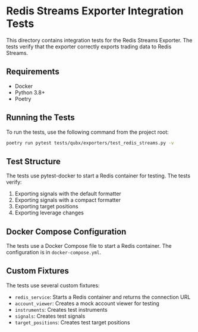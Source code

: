# Redis Streams Exporter Integration Tests

This directory contains integration tests for the Redis Streams Exporter. The tests verify that the exporter correctly exports trading data to Redis Streams.

## Requirements

- Docker
- Python 3.8+
- Poetry

## Running the Tests

To run the tests, use the following command from the project root:

```bash
poetry run pytest tests/qubx/exporters/test_redis_streams.py -v
```

## Test Structure

The tests use pytest-docker to start a Redis container for testing. The tests verify:

1. Exporting signals with the default formatter
2. Exporting signals with a compact formatter
3. Exporting target positions
4. Exporting leverage changes

## Docker Compose Configuration

The tests use a Docker Compose file to start a Redis container. The configuration is in `docker-compose.yml`.

## Custom Fixtures

The tests use several custom fixtures:

- `redis_service`: Starts a Redis container and returns the connection URL
- `account_viewer`: Creates a mock account viewer for testing
- `instruments`: Creates test instruments
- `signals`: Creates test signals
- `target_positions`: Creates test target positions
